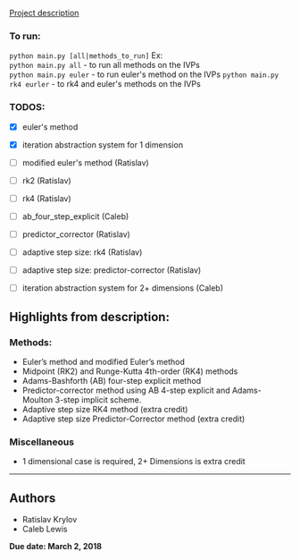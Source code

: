 [Project description](https://math.gsu.edu/xye/course/na_handout/project/proj1.pdf)  
  
### To run:
`python main.py [all|methods_to_run]`
Ex:  
`python main.py all` - to run all methods on the IVPs  
`python main.py euler` - to run euler's method on the IVPs
`python main.py rk4 eurler` - to rk4 and euler's methods on the IVPs

### TODOS:
- [x] euler's method
- [x] iteration abstraction system for 1 dimension
- [ ] modified euler's method (Ratislav)
- [ ] rk2 (Ratislav)
- [ ] rk4 (Ratislav)
- [ ] ab_four_step_explicit (Caleb)
- [ ] predictor_corrector (Ratislav)
- [ ] adaptive step size: rk4 (Ratislav)
- [ ] adaptive step size: predictor-corrector (Ratislav)
- [ ] iteration abstraction system for 2+ dimensions (Caleb)


## Highlights from description:
### Methods:
- Euler’s method and modified Euler’s method
- Midpoint (RK2) and Runge-Kutta 4th-order (RK4) methods 
- Adams-Bashforth (AB) four-step explicit method 
- Predictor-corrector method using AB 4-step explicit and Adams-Moulton 3-step implicit scheme. 
- Adaptive step size RK4 method (extra credit) 
- Adaptive step size Predictor-Corrector method (extra credit)

### Miscellaneous
- 1 dimensional case is required, 2+ Dimensions is extra credit
---

## Authors
- Ratislav Krylov
- Caleb Lewis

**Due date: March 2, 2018**
